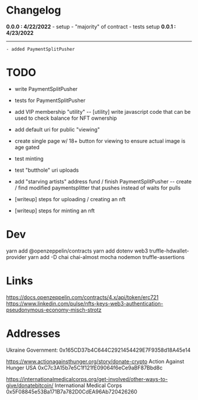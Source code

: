# Changelog

**0.0.0 : 4/22/2022**
	- setup
	- "majority" of contract
	- tests setup
	**0.0.1 : 4/23/2022**

------------------------------------------------------------------------

	- added PaymentSplitPusher

# TODO

- write PaymentSplitPusher
- tests for PaymentSplitPusher

- add VIP membership "utility"
-- [utility] write javascript code that can be used to check balance for NFT ownership

- add default uri for public "viewing"
- create single page w/ 18+ button for viewing to ensure actual image is age gated

- test minting
- test "butthole" uri uploads

- add "starving artists" address fund / finish PaymentSplitPusher
-- create / find modified paymentsplitter that pushes instead of waits for pulls

- [writeup] steps for uploading / creating an nft
- [writeup] steps for minting an nft 


# Dev

yarn add @openzeppelin/contracts
yarn add dotenv web3 truffle-hdwallet-provider
yarn add -D chai chai-almost mocha nodemon truffle-assertions 

# Links

https://docs.openzeppelin.com/contracts/4.x/api/token/erc721
https://www.linkedin.com/pulse/nfts-keys-web3-authentication-pseudonymous-economy-misch-strotz

# Addresses

Ukraine Government:
0x165CD37b4C644C2921454429E7F9358d18A45e14

https://www.actionagainsthunger.org/story/donate-crypto
Action Against Hunger USA
0xC7c3A15b7e5C1f121fE09064f6eCe9aBF87Bbd8c


https://internationalmedicalcorps.org/get-involved/other-ways-to-give/donatebitcoin/
International Medical Corps
0x5F08845e53Ba171B7a782D0CdEA96Ab720426260
